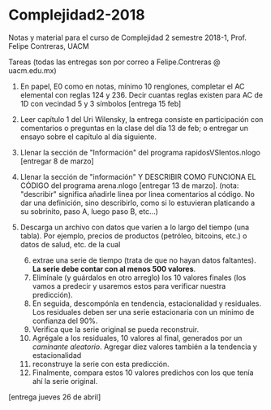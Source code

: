 # Complejidad2-2018
Notas y material para el curso de Complejidad 2 semestre 2018-1, Prof. Felipe Contreras, UACM

Tareas (todas las entregas son por correo a Felipe.Contreras @ uacm.edu.mx)

1. En papel, E0 como en notas, mínimo 10 renglones, completar el AC elemental con reglas 124 y 236. Decir cuantas reglas existen para AC de 1D con vecindad 5 y 3 símbolos [entrega 15 feb]

2. Leer capítulo 1 del Uri Wilensky, la entrega consiste en participación con comentarios o preguntas en la clase del día 13 de feb; o entregar un ensayo sobre el capítulo al día siguiente.

3. Llenar la sección de "Información" del programa rapidosVSlentos.nlogo [entregar 8 de marzo]

4. Llenar la sección de "información" Y DESCRIBIR COMO FUNCIONA EL CÓDIGO del programa arena.nlogo [entregar 13 de marzo]. (nota: "describir" significa añadirle linea por linea comentarios al código. No dar una definición, sino describirlo, como si lo estuvieran platicando a su sobrinito, paso A, luego paso B, etc...)

5. Descarga un archivo con datos que varíen a lo largo del tiempo (una tabla). Por ejemplo, precios de productos (petróleo, bitcoins, etc.) o datos de salud, etc. de la cual 

	6. extrae una serie de tiempo (trata de que no hayan datos faltantes). **La serie debe contar con al menos 500 valores**.
	7. Elimínale (y guárdalos en otro arreglo) los 10 valores finales (los vamos a predecir y usaremos estos para verificar nuestra predicción). 
	8. En seguida, descompónla en tendencia, estacionalidad y residuales. Los residuales deben ser una serie estacionaria con un mínimo de confianza del 90%. 
	9. Verifica que la serie original se pueda reconstruir. 
	10. Agrégale a los residuales, 10 valores al final, generados por un *caminante aleatorio*. Agregar diez valores también a la tendencia y estacionalidad
	11. reconstruye la serie con esta predicción.
	12. Finalmente, compara estos 10 valores predichos con los que tenía ahí la serie original.

[entrega jueves 26 de abril]